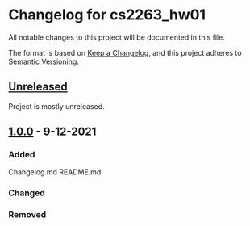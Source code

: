 # Changelog for cs2263_hw01
All notable changes to this project will be documented in this file.

The format is based on [Keep a Changelog](https://keepachangelog.com/en/1.0.0/),
and this project adheres to [Semantic Versioning](https://semver.org/spec/v2.0.0.html).

## [Unreleased]
Project is mostly unreleased.


## [1.0.0] - 9-12-2021
### Added
Changelog.md
README.md

### Changed


### Removed




[Unreleased]: https://github.com/Zeremer/cs2263_hw01.git...HEAD
[1.0.0]: https://github.com/Zeremer/cs2263_hw01.git...v1.0.0
